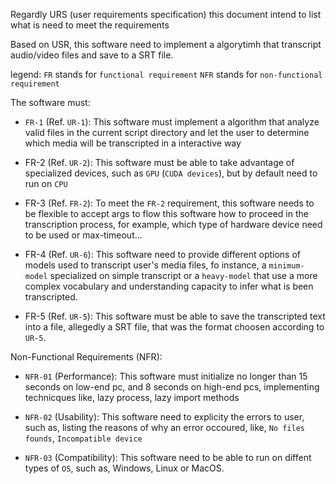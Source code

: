 Regardly URS (user requirements specification) this document intend to list
what is need to meet the requirements

Based on USR, this software need to implement a algorytimh that transcript audio/video files and save to a SRT file.

legend:
`FR` stands for `functional requirement`
`NFR` stands for `non-functional requirement`

The software must:
- `FR-1` (Ref. `UR-1`): This software must implement a algorithm that analyze valid files in the current script directory and let the user to determine which media will be transcripted in a interactive way

- FR-2 (Ref. `UR-2`): This software must be able to take advantage of specialized devices, such as `GPU` (`CUDA devices`), but by default need to run on `CPU`

- FR-3 (Ref. `FR-2`): To meet the `FR-2` requirement, this software needs to be flexible to accept args to flow this software how to proceed in the transcription process, for example, which type of hardware device need to be used or max-timeout...

- FR-4 (Ref. `UR-6`): This software need to provide different options of models used to transcript user's media files, fo instance, a `minimum-model` specialized on simple transcript or a `heavy-model` that use a more complex vocabulary and understanding capacity to infer what is been transcripted.

- FR-5 (Ref. `UR-5`): This software must be able to save the transcripted text into a file, allegedly a SRT file, that was the format choosen according to `UR-5`.

Non-Functional Requirements (NFR):

- `NFR-01` (Performance): This software must initialize no longer than 15 seconds on low-end pc, and 8 seconds on high-end pcs, implementing technicques like, lazy process, lazy import methods

- `NFR-02` (Usability): This software need to explicity the errors to user, such as, listing the reasons of why an error occoured, like, `No files founds`, `Incompatible device`

- `NFR-03` (Compatibility): This software need to be able to run on diffent types of `OS`, such as, Windows, Linux or MacOS.